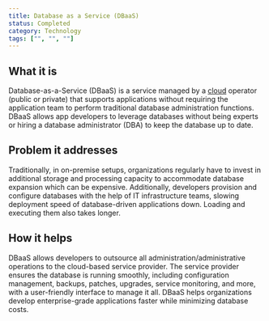 ```yaml
---
title: Database as a Service (DBaaS)
status: Completed
category: Technology
tags: ["", "", ""]
---
```


## What it is

Database-as-a-Service (DBaaS) is a service managed by a [cloud](/cloud-computing/) operator (public or private) 
that supports applications without requiring the application team to 
perform traditional database administration functions. 
DBaaS allows app developers to leverage databases without being experts or 
hiring a database administrator (DBA) to keep the database up to date.

## Problem it addresses 

Traditionally, in on-premise setups, organizations regularly have to invest in 
additional storage and processing capacity to accommodate database expansion which can be expensive. 
Additionally, developers provision and configure databases with the help of IT infrastructure teams, 
slowing deployment speed of database-driven applications down. 
Loading and executing them also takes longer.

## How it helps

DBaaS allows developers to outsource all administration/administrative operations to the cloud-based service provider. 
The service provider ensures the database is running smoothly, 
including configuration management, backups, patches, upgrades, service monitoring, and more, 
with a user-friendly interface to manage it all. 
DBaaS helps organizations develop enterprise-grade applications faster while minimizing database costs.

